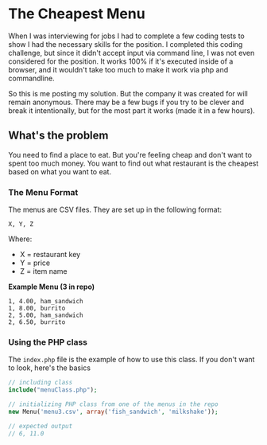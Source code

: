 # The Cheapest Menu
When I was interviewing for jobs I had to complete a few coding tests to show I had the necessary skills for the position. I completed this coding challenge, but since it didn't accept input via command line, I was not even considered for the position. It works 100% if it's executed inside of a browser, and it wouldn't take too much to make it work via php and commandline.

So this is me posting my solution. But the company it was created for will remain anonymous. There may be a few bugs if you try to be clever and break it intentionally, but for the most part it works (made it in a few hours).

## What's the problem
You need to find a place to eat. But you're feeling cheap and don't want to spent too much money. You want to find out what restaurant is the cheapest based on what you want to eat.

### The Menu Format
The menus are CSV files. They are set up in the following format:

    X, Y, Z
    
Where:
* X = restaurant key
* Y = price
* Z = item name

**Example Menu (3 in repo)**

    1, 4.00, ham_sandwich
    1, 8.00, burrito
    2, 5.00, ham_sandwich
    2, 6.50, burrito

### Using the PHP class
The `index.php` file is the example of how to use this class. If you don't want to look, here's the basics
```php
// including class
include("menuClass.php");

// initializing PHP class from one of the menus in the repo
new Menu('menu3.csv', array('fish_sandwich', 'milkshake'));

// expected output
// 6, 11.0
```